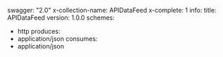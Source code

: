 swagger: "2.0"
x-collection-name: APIDataFeed
x-complete: 1
info:
  title: APIDataFeed
  version: 1.0.0
schemes:
- http
produces:
- application/json
consumes:
- application/json